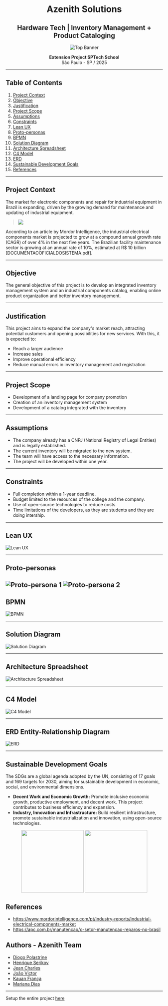 <div align="center">
  
  # Azenith Solutions
  
  ## Hardware Tech | Inventory Management + Product Cataloging
  
  ![Top Banner](/img/top-banner.png)
  
  **Extension Project SPTech School**  
  São Paulo - SP / 2025

</div>

---

## Table of Contents
1. [Project Context](#project-context)
2. [Objective](#objective)
3. [Justification](#justification)
4. [Project Scope](#project-scope)
5. [Assumptions](#assumptions)
6. [Constraints](#constraints)
8. [Lean UX](#lean-ux)
9. [Proto-personas](#proto-personas)
10. [BPMN](#bpmn)
11. [Solution Diagram](#solution-diagram)
12. [Architecture Spreadsheet](#architecture-spreadsheet)
13. [C4 Model](#c4-model)
14. [ERD](#erd)
15. [Sustainable Development Goals](#sustainable-development-goals)
16. [References](#references)

---

## Project Context
The market for electronic components and repair for industrial equipment in Brazil is expanding, driven by the growing demand for maintenance and updating of industrial equipment.
> <img src="/img/chart.png"/>

According to an article by Mordor Intelligence, the industrial electrical components market is projected to grow at a compound annual growth rate (CAGR) of over 4% in the next five years. The Brazilian facility maintenance sector is growing at an annual rate of 10%, estimated at R$ 10 billion [DOCUMENTAOOFICIALDOSISTEMA.pdf].


---

## Objective
The general objective of this project is to develop an integrated inventory management system and an industrial components catalog, enabling online product organization and better inventory management.

---

## Justification
This project aims to expand the company's market reach, attracting potential customers and opening possibilities for new services. With this, it is expected to:
- Reach a larger audience
- Increase sales
- Improve operational efficiency 
- Reduce manual errors in inventory management and registration

---

## Project Scope

- Development of a landing page for company promotion
- Creation of an inventory management system
- Development of a catalog integrated with the inventory

---

## Assumptions
- The company already has a CNPJ (National Registry of Legal Entities) and is legally established.
- The current inventory will be migrated to the new system.
- The team will have access to the necessary information.
- The project will be developed within one year.

  
---

## Constraints

- Full completion within a 1-year deadline.
- Budget limited to the resources of the college and the company.
- Use of open-source technologies to reduce costs.
- Time limitations of the developers, as they are students and they are doing intership.

---

## Lean UX
![Lean UX](img/leanux.png)

---

## Proto-personas  
![Proto-persona 1](img/proto1.png)
![Proto-persona 2](img/proto2.png)
---  

## BPMN
![BPMN](img/bpmn.png)
  
---

## Solution Diagram  
![Solution Diagram](img/diagram.png)

---  

## Architecture Spreadsheet  
![Architecture Spreadsheet](img/architeture.png)

---

## C4 Model  
![C4 Model](img/c4model.png)

---

## ERD Entity-Relationship Diagram
![ERD](img/der.png)

---

## Sustainable Development Goals
The SDGs are a global agenda adopted by the UN, consisting of 17 goals and 169 targets for 2030, aiming for sustainable development in economic, social, and environmental dimensions.
-  **Decent Work and Economic Growth:**
Promote inclusive economic growth, productive employment, and decent work.
This project contributes to business efficiency and expansion.
-  **Industry, Innovation and Infrastructure:**
Build resilient infrastructure, promote sustainable industrialization and innovation, using open-source technologies.

<div align="center">
  <img height="200px" width="200px" src="/img/ods1.png"/>
  <img height="200px" width="200px" src="/img/ods2.png"/>
</div>

## References
- https://www.mordorintelligence.com/pt/industry-reports/industrial-electrical-components-market
- https://apc.com.br/manutencao/o-setor-manutencao-reparos-no-brasil

## Authors - Azenith Team
- [Diogo Polastrine](https://github.com/Polastrine)
- [Henrique Serikov](https://github.com/HenriqueSericov)
- [Jean Charles](https://github.com/jeancharlesexe)
- [João Victor](https://github.com/Joao-Victor-Barroso-Melo)
- [Kauan França](https://github.com/kauansfr)
- [Mariana Dias](https://github.com/marianalopesz)

---

Setup the entire project [here](https://github.com/Azenith-Solutions/documentation-START-HERE/blob/main/setup-manual.md)
